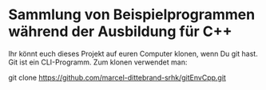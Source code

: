 # Sammlung von Beispielprogrammen während der Ausbildung für C++

Ihr könnt euch dieses Projekt auf euren Computer klonen, wenn Du git hast.
Git ist ein CLI-Programm. Zum klonen verwendet man:

git clone https://github.com/marcel-dittebrand-srhk/gitEnvCpp.git
